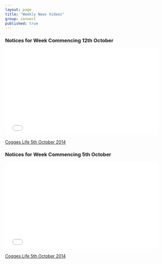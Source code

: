 ```yaml
---
layout: page
title: "Weekly News Videos"
group: connect
published: true
---
```


### Notices for Week Commencing 12th October

<iframe src="//player.vimeo.com/video/108055733?title=0&amp;byline=0&amp;portrait=0&amp;color=c41440" width="500" height="281" frameborder="0" webkitallowfullscreen mozallowfullscreen allowfullscreen></iframe> <p><a href="http://vimeo.com/108055733">Cogges Life 5th October 2014</a>

### Notices for Week Commencing 5th October

<iframe src="//player.vimeo.com/video/108055733?title=0&amp;byline=0&amp;portrait=0&amp;color=c41440" width="500" height="281" frameborder="0" webkitallowfullscreen mozallowfullscreen allowfullscreen></iframe> <p><a href="http://vimeo.com/108055733">Cogges Life 5th October 2014</a>
